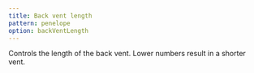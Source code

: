 ```yaml
---
title: Back vent length
pattern: penelope
option: backVentLength
---
```


Controls the length of the back vent. Lower numbers result in a shorter vent.